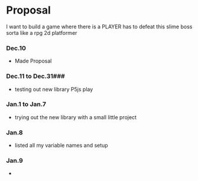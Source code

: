 Proposal
====================

I want to build a game where there is a PLAYER has to defeat this slime boss 
sorta like a rpg 2d platformer

### Dec.10 ###
 - Made Proposal
### Dec.11 to Dec.31###
 - testing out new library P5js play
### Jan.1 to Jan.7 ###
 - trying out the new library with a small little project 
### Jan.8 ###
 - listed all my variable names and setup
### Jan.9 ###
 - 